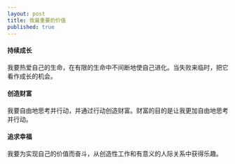 ```yaml
---
layout: post
title: 我最重要的价值
published: true
---
```



#### 持续成长

我要热爱自己的生命，在有限的生命中不间断地使自己进化。当失败来临时，把它看作成长的机会。

#### 创造财富

我要自由地思考并行动，并通过行动创造财富。财富的目的是让我更加自由地思考并行动。

#### 追求幸福

我要为实现自己的价值而奋斗，从创造性工作和有意义的人际关系中获得乐趣。
